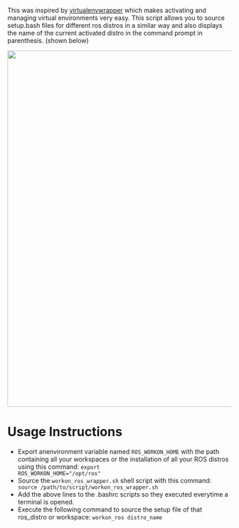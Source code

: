 This was inspired by [virtualenvwrapper](https://virtualenvwrapper.readthedocs.io/en/latest/) which makes activating and managing virtual environments very easy. 
This script allows you to source setup.bash files for different ros distros in a similar way and also displays the name of the current activated distro in the command prompt in parenthesis. (shown below)

<img src="https://user-images.githubusercontent.com/23265149/114545620-cbda7680-9c79-11eb-984d-009e5b083a63.png" width=800 />

# Usage Instructions
* Export anenvironment variable named <code>ROS_WORKON_HOME</code> with the path containing all your workspaces or the installation of all your ROS distros using this command: <code>export ROS_WORKON_HOME="/opt/ros"</code>
* Source the <code>workon_ros_wrapper.sh</code> shell script with this command: <code> source /path/to/script/workon_ros_wrapper.sh</code>
* Add the above lines to the .bashrc scripts so they executed everytime a terminal is opened.
* Execute the following command to source the setup file of that ros_distro or workspace: <code>workon_ros distro_name</code>


